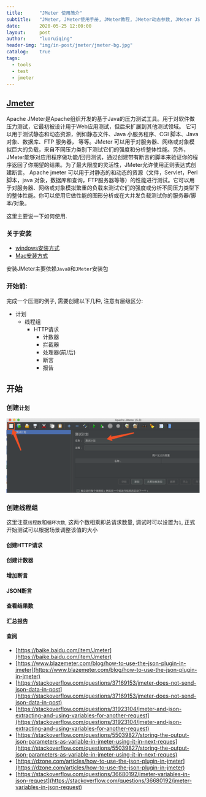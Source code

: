 ```yaml
---
title:      "JMeter 使用简介"
subtitle:   "JMeter, JMeter使用手册, JMeter教程, JMeter动态参数, JMeter JSON 参数"
date:       2020-05-25 12:00:00
layout:     post
author:     "luoruiqing"
header-img: "img/in-post/jmeter/jmeter-bg.jpg"
catalog:    true
tags:
  - tools
  - test
  - jmeter
---
```



## [Jmeter](https://baike.baidu.com/item/Jmeter)
Apache JMeter是Apache组织开发的基于Java的压力测试工具。用于对软件做压力测试，它最初被设计用于Web应用测试，但后来扩展到其他测试领域。 它可以用于测试静态和动态资源，例如静态文件、Java 小服务程序、CGI 脚本、Java 对象、数据库、FTP 服务器， 等等。JMeter 可以用于对服务器、网络或对象模拟巨大的负载，来自不同压力类别下测试它们的强度和分析整体性能。另外，JMeter能够对应用程序做功能/回归测试，通过创建带有断言的脚本来验证你的程序返回了你期望的结果。为了最大限度的灵活性，JMeter允许使用正则表达式创建断言。
Apache jmeter 可以用于对静态的和动态的资源（文件，Servlet，Perl脚本，java 对象，数据库和查询，FTP服务器等等）的性能进行测试。它可以用于对服务器、网络或对象模拟繁重的负载来测试它们的强度或分析不同压力类型下的整体性能。你可以使用它做性能的图形分析或在大并发负载测试你的服务器/脚本/对象。

这里主要说一下如何使用.

### 关于安装
- [windows安装方式](https://www.cnblogs.com/echolun/p/10003985.html)
- [Mac安装方式](https://www.jianshu.com/p/bce9077d883c)

安装JMeter主要依赖`Java8`和`JMeter`安装包

### 开始前:

完成一个压测的例子, 需要创建以下几种, 注意有层级区分:

- 计划
    - 线程组
        - HTTP请求
            - 计数器
            - 拦截器
            - 处理器(前/后)
            - 断言
            - 报告


## 开始

### 创建`计划`

![img](img/in-post/jmeter/create-plan.png)

### 创建线程组

这里注意`线程数`和`循环次数`, 这两个数相乘即总请求数量, 调试时可以设置为`1`, 正式开始测试可以根据场景调整该值的大小

#### 创建HTTP请求

#### 创建计数器

#### 增加断言

#### JSON断言

#### 查看结果数

#### 汇总报告







#### 查阅
- [https://baike.baidu.com/item/Jmeter](https://baike.baidu.com/item/Jmeter)
- [https://www.blazemeter.com/blog/how-to-use-the-json-plugin-in-jmeter](https://www.blazemeter.com/blog/how-to-use-the-json-plugin-in-jmeter)
- [https://stackoverflow.com/questions/37169153/jmeter-does-not-send-json-data-in-post](https://stackoverflow.com/questions/37169153/jmeter-does-not-send-json-data-in-post)
- [https://stackoverflow.com/questions/31923104/jmeter-and-json-extracting-and-using-variables-for-another-request](https://stackoverflow.com/questions/31923104/jmeter-and-json-extracting-and-using-variables-for-another-request)
- [https://stackoverflow.com/questions/55039827/storing-the-output-json-parameters-as-variable-in-jmeter-using-it-in-next-reques](https://stackoverflow.com/questions/55039827/storing-the-output-json-parameters-as-variable-in-jmeter-using-it-in-next-reques)
- [https://dzone.com/articles/how-to-use-the-json-plugin-in-jmeter](https://dzone.com/articles/how-to-use-the-json-plugin-in-jmeter)
- [https://stackoverflow.com/questions/36680192/jmeter-variables-in-json-request](https://stackoverflow.com/questions/36680192/jmeter-variables-in-json-request)